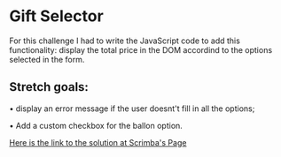 # Gift Selector

For this challenge I had to write the JavaScript code to add this functionality: display the total price in the DOM accordind to the options selected in the form.

## Stretch goals:

• display an error message if the user doesnt't fill in all the options;

• Add a custom checkbox for the ballon option.

[Here is the link to the solution at Scrimba's Page](https://scrimba.com/scrim/co8a34581880a14c749ea1ed8)

